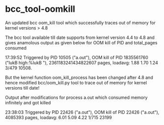 # bcc_tool-oomkill
An updated bcc oom_kill tool which successfully traces out of memory for kernel versions > 4.8

The bcc tool available till date supports from kernel version 4.4 to 4.8 and gives anamolous output as given below for OOM kill of PID and total_pages consumed 

17:39:52 Triggered by PID 10505 ("a.out"), OOM kill of PID 1835561760 ("lukB high:%lukB "), 2361183241434822607 pages, loadavg: 1.88 1.70 1.24 3/479 10508.

But the kernel function oom_kill_process has been changed after 4.8 and hence modified bcc/oom_kill.py tool to trace out of memory for kernel versions till date!

Output after modifications for process a.out which consumed memory infinitely and got killed

23:38:03 Triggered by PID 22426 ("a.out"), OOM kill of PID 22426 ("a.out"), 4085393 pages, loadavg: 6.01 5.09 4.22 1/715 23199

